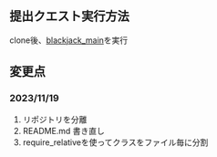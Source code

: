 ## 提出クエスト実行方法
clone後、[blackjack_main](./blackjack_main.rb)を実行

## 変更点
### 2023/11/19
1. リポジトリを分離
2. README.md 書き直し
3. require_relativeを使ってクラスをファイル毎に分割
